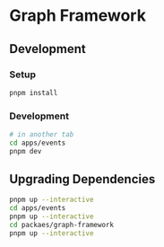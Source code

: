 # Graph Framework

## Development

### Setup

```sh
pnpm install
```

### Development

```sh
# in another tab
cd apps/events
pnpm dev
```

## Upgrading Dependencies

```sh
pnpm up --interactive
cd apps/events
pnpm up --interactive
cd packaes/graph-framework
pnpm up --interactive
```
